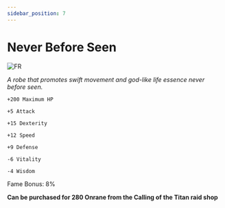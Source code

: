 ```yaml
---
sidebar_position: 7
---
```


# Never Before Seen

![FR](https://vwiki.valorserver.com/api/item/picture/never%20before%20seen)

<i>A robe that promotes swift movement and god-like life essence never before seen.</i>

    +200 Maximum HP
    
    +5 Attack
    
    +15 Dexterity
    
    +12 Speed
    
    +9 Defense
    
    -6 Vitality
    
    -4 Wisdom
    
Fame Bonus: 8%

**Can be purchased for 280 Onrane from the Calling of the Titan raid shop**
